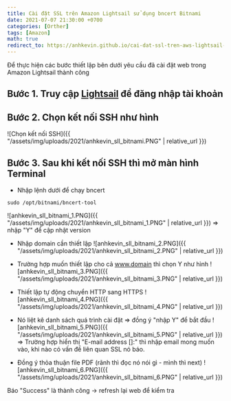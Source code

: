 ```yaml
---
title: Cài đặt SSL trên Amazon Lightsail sử dụng bncert Bitnami
date: 2021-07-07 21:30:00 +0700
categories: [Orther]
tags: [Amazon]
math: true
redirect_to: https://anhkevin.github.io/cai-dat-ssl-tren-aws-lightsail-su-dung-bncert-bitnami/
---
```


Để thực hiện các bước thiết lập bên dưới yêu cầu đã cài đặt web trong Amazon Lightsail thành công

## Bước 1. Truy cập [Lightsail](https://lightsail.aws.amazon.com/) để đăng nhập tài khoản
## Bước 2. Chọn kết nối SSH như hình
![Chọn kết nối SSH]({{ "/assets/img/uploads/2021/anhkevin_sll_bitnami.PNG" | relative_url }})
## Bước 3. Sau khi kết nối SSH thì mở màn hình Terminal
- Nhập lệnh dưới để chạy bncert
```shell
sudo /opt/bitnami/bncert-tool
```
![anhkevin_sll_bitnami_1.PNG]({{ "/assets/img/uploads/2021/anhkevin_sll_bitnami_1.PNG" | relative_url }})
=> nhập "Y" để cập nhật version

- Nhập domain cần thiết lập
![anhkevin_sll_bitnami_2.PNG]({{ "/assets/img/uploads/2021/anhkevin_sll_bitnami_2.PNG" | relative_url }})

- Trường hợp muốn thiết lập cho cả www.domain thì chọn Y như hình
![anhkevin_sll_bitnami_3.PNG]({{ "/assets/img/uploads/2021/anhkevin_sll_bitnami_3.PNG" | relative_url }})

- Thiết lập tự động chuyển HTTP sang HTTPS
![anhkevin_sll_bitnami_4.PNG]({{ "/assets/img/uploads/2021/anhkevin_sll_bitnami_4.PNG" | relative_url }})

- Nó liệt kê danh sách quá trình cài đặt => đồng ý "nhập Y" để bắt đầu
![anhkevin_sll_bitnami_5.PNG]({{ "/assets/img/uploads/2021/anhkevin_sll_bitnami_5.PNG" | relative_url }})
=> Trường hợp hiển thị "E-mail address []:" thì nhập email mong muốn vào, khi nào có vấn đề liên quan SSL nó báo.

- Đồng ý thỏa thuận file PDF (rãnh thì đọc nó nói gì - mình thì next)
![anhkevin_sll_bitnami_6.PNG]({{ "/assets/img/uploads/2021/anhkevin_sll_bitnami_6.PNG" | relative_url }})

Báo "Success" là thành công -> refresh lại web để kiểm tra
